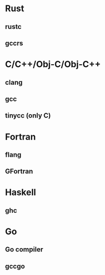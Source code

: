 # Rust
## rustc

## gccrs

# C/C++/Obj-C/Obj-C++
## clang

## gcc

## tinycc (only C)

# Fortran
## flang

## GFortran

# Haskell
## ghc

# Go
## Go compiler

## gccgo